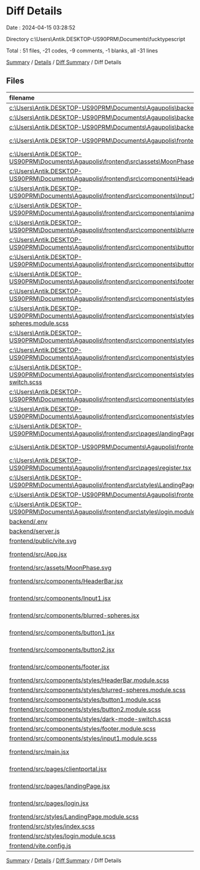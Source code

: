 # Diff Details

Date : 2024-04-15 03:28:52

Directory c:\\Users\\Antik.DESKTOP-US90PRM\\Documents\\fucktypescript

Total : 51 files,  -21 codes, -9 comments, -1 blanks, all -31 lines

[Summary](results.md) / [Details](details.md) / [Diff Summary](diff.md) / Diff Details

## Files
| filename | language | code | comment | blank | total |
| :--- | :--- | ---: | ---: | ---: | ---: |
| [c:\Users\Antik.DESKTOP-US90PRM\Documents\Agaupolis\backend\.env](/c:%5CUsers%5CAntik.DESKTOP-US90PRM%5CDocuments%5CAgaupolis%5Cbackend%5C.env) | Properties | -2 | 0 | 0 | -2 |
| [c:\Users\Antik.DESKTOP-US90PRM\Documents\Agaupolis\backend\models\user.model.js](/c:%5CUsers%5CAntik.DESKTOP-US90PRM%5CDocuments%5CAgaupolis%5Cbackend%5Cmodels%5Cuser.model.js) | JavaScript | -15 | 0 | -4 | -19 |
| [c:\Users\Antik.DESKTOP-US90PRM\Documents\Agaupolis\backend\server.js](/c:%5CUsers%5CAntik.DESKTOP-US90PRM%5CDocuments%5CAgaupolis%5Cbackend%5Cserver.js) | JavaScript | -24 | 0 | -6 | -30 |
| [c:\Users\Antik.DESKTOP-US90PRM\Documents\Agaupolis\frontend\src\App.tsx](/c:%5CUsers%5CAntik.DESKTOP-US90PRM%5CDocuments%5CAgaupolis%5Cfrontend%5Csrc%5CApp.tsx) | TypeScript JSX | -9 | 0 | -3 | -12 |
| [c:\Users\Antik.DESKTOP-US90PRM\Documents\Agaupolis\frontend\src\assets\MoonPhase.svg](/c:%5CUsers%5CAntik.DESKTOP-US90PRM%5CDocuments%5CAgaupolis%5Cfrontend%5Csrc%5Cassets%5CMoonPhase.svg) | XML | -16 | 0 | -1 | -17 |
| [c:\Users\Antik.DESKTOP-US90PRM\Documents\Agaupolis\frontend\src\components\HeaderBar.tsx](/c:%5CUsers%5CAntik.DESKTOP-US90PRM%5CDocuments%5CAgaupolis%5Cfrontend%5Csrc%5Ccomponents%5CHeaderBar.tsx) | TypeScript JSX | -8 | 0 | -2 | -10 |
| [c:\Users\Antik.DESKTOP-US90PRM\Documents\Agaupolis\frontend\src\components\Input1.tsx](/c:%5CUsers%5CAntik.DESKTOP-US90PRM%5CDocuments%5CAgaupolis%5Cfrontend%5Csrc%5Ccomponents%5CInput1.tsx) | TypeScript JSX | -13 | 0 | -2 | -15 |
| [c:\Users\Antik.DESKTOP-US90PRM\Documents\Agaupolis\frontend\src\components\animated-routes.tsx](/c:%5CUsers%5CAntik.DESKTOP-US90PRM%5CDocuments%5CAgaupolis%5Cfrontend%5Csrc%5Ccomponents%5Canimated-routes.tsx) | TypeScript JSX | -14 | 0 | -2 | -16 |
| [c:\Users\Antik.DESKTOP-US90PRM\Documents\Agaupolis\frontend\src\components\blurred-spheres.tsx](/c:%5CUsers%5CAntik.DESKTOP-US90PRM%5CDocuments%5CAgaupolis%5Cfrontend%5Csrc%5Ccomponents%5Cblurred-spheres.tsx) | TypeScript JSX | -6 | 0 | -1 | -7 |
| [c:\Users\Antik.DESKTOP-US90PRM\Documents\Agaupolis\frontend\src\components\button1.tsx](/c:%5CUsers%5CAntik.DESKTOP-US90PRM%5CDocuments%5CAgaupolis%5Cfrontend%5Csrc%5Ccomponents%5Cbutton1.tsx) | TypeScript JSX | -8 | 0 | -1 | -9 |
| [c:\Users\Antik.DESKTOP-US90PRM\Documents\Agaupolis\frontend\src\components\button2.tsx](/c:%5CUsers%5CAntik.DESKTOP-US90PRM%5CDocuments%5CAgaupolis%5Cfrontend%5Csrc%5Ccomponents%5Cbutton2.tsx) | TypeScript JSX | -8 | 0 | -1 | -9 |
| [c:\Users\Antik.DESKTOP-US90PRM\Documents\Agaupolis\frontend\src\components\footer.tsx](/c:%5CUsers%5CAntik.DESKTOP-US90PRM%5CDocuments%5CAgaupolis%5Cfrontend%5Csrc%5Ccomponents%5Cfooter.tsx) | TypeScript JSX | -25 | 0 | -2 | -27 |
| [c:\Users\Antik.DESKTOP-US90PRM\Documents\Agaupolis\frontend\src\components\styles\HeaderBar.module.scss](/c:%5CUsers%5CAntik.DESKTOP-US90PRM%5CDocuments%5CAgaupolis%5Cfrontend%5Csrc%5Ccomponents%5Cstyles%5CHeaderBar.module.scss) | SCSS | -4 | 0 | -1 | -5 |
| [c:\Users\Antik.DESKTOP-US90PRM\Documents\Agaupolis\frontend\src\components\styles\blurred-spheres.module.scss](/c:%5CUsers%5CAntik.DESKTOP-US90PRM%5CDocuments%5CAgaupolis%5Cfrontend%5Csrc%5Ccomponents%5Cstyles%5Cblurred-spheres.module.scss) | SCSS | -7 | 0 | 0 | -7 |
| [c:\Users\Antik.DESKTOP-US90PRM\Documents\Agaupolis\frontend\src\components\styles\button1.module.scss](/c:%5CUsers%5CAntik.DESKTOP-US90PRM%5CDocuments%5CAgaupolis%5Cfrontend%5Csrc%5Ccomponents%5Cstyles%5Cbutton1.module.scss) | SCSS | -25 | 0 | -2 | -27 |
| [c:\Users\Antik.DESKTOP-US90PRM\Documents\Agaupolis\frontend\src\components\styles\button2.module.scss](/c:%5CUsers%5CAntik.DESKTOP-US90PRM%5CDocuments%5CAgaupolis%5Cfrontend%5Csrc%5Ccomponents%5Cstyles%5Cbutton2.module.scss) | SCSS | -16 | 0 | 0 | -16 |
| [c:\Users\Antik.DESKTOP-US90PRM\Documents\Agaupolis\frontend\src\components\styles\dark-mode-switch.scss](/c:%5CUsers%5CAntik.DESKTOP-US90PRM%5CDocuments%5CAgaupolis%5Cfrontend%5Csrc%5Ccomponents%5Cstyles%5Cdark-mode-switch.scss) | SCSS | 0 | 0 | -1 | -1 |
| [c:\Users\Antik.DESKTOP-US90PRM\Documents\Agaupolis\frontend\src\components\styles\footer.module.scss](/c:%5CUsers%5CAntik.DESKTOP-US90PRM%5CDocuments%5CAgaupolis%5Cfrontend%5Csrc%5Ccomponents%5Cstyles%5Cfooter.module.scss) | SCSS | -47 | 0 | -3 | -50 |
| [c:\Users\Antik.DESKTOP-US90PRM\Documents\Agaupolis\frontend\src\components\styles\input1.module.scss](/c:%5CUsers%5CAntik.DESKTOP-US90PRM%5CDocuments%5CAgaupolis%5Cfrontend%5Csrc%5Ccomponents%5Cstyles%5Cinput1.module.scss) | SCSS | -18 | 0 | -1 | -19 |
| [c:\Users\Antik.DESKTOP-US90PRM\Documents\Agaupolis\frontend\src\pages\landingPage.tsx](/c:%5CUsers%5CAntik.DESKTOP-US90PRM%5CDocuments%5CAgaupolis%5Cfrontend%5Csrc%5Cpages%5ClandingPage.tsx) | TypeScript JSX | -44 | -9 | -8 | -61 |
| [c:\Users\Antik.DESKTOP-US90PRM\Documents\Agaupolis\frontend\src\pages\login.tsx](/c:%5CUsers%5CAntik.DESKTOP-US90PRM%5CDocuments%5CAgaupolis%5Cfrontend%5Csrc%5Cpages%5Clogin.tsx) | TypeScript JSX | -28 | -9 | -2 | -39 |
| [c:\Users\Antik.DESKTOP-US90PRM\Documents\Agaupolis\frontend\src\pages\register.tsx](/c:%5CUsers%5CAntik.DESKTOP-US90PRM%5CDocuments%5CAgaupolis%5Cfrontend%5Csrc%5Cpages%5Cregister.tsx) | TypeScript JSX | -33 | -10 | -2 | -45 |
| [c:\Users\Antik.DESKTOP-US90PRM\Documents\Agaupolis\frontend\src\styles\LandingPage.module.scss](/c:%5CUsers%5CAntik.DESKTOP-US90PRM%5CDocuments%5CAgaupolis%5Cfrontend%5Csrc%5Cstyles%5CLandingPage.module.scss) | SCSS | -71 | -3 | -5 | -79 |
| [c:\Users\Antik.DESKTOP-US90PRM\Documents\Agaupolis\frontend\src\styles\index.scss](/c:%5CUsers%5CAntik.DESKTOP-US90PRM%5CDocuments%5CAgaupolis%5Cfrontend%5Csrc%5Cstyles%5Cindex.scss) | SCSS | -20 | 0 | -4 | -24 |
| [c:\Users\Antik.DESKTOP-US90PRM\Documents\Agaupolis\frontend\src\styles\login.module.scss](/c:%5CUsers%5CAntik.DESKTOP-US90PRM%5CDocuments%5CAgaupolis%5Cfrontend%5Csrc%5Cstyles%5Clogin.module.scss) | SCSS | -80 | 0 | -10 | -90 |
| [backend/.env](/backend/.env) | Properties | 2 | 0 | 0 | 2 |
| [backend/server.js](/backend/server.js) | JavaScript | 0 | 0 | 1 | 1 |
| [frontend/public/vite.svg](/frontend/public/vite.svg) | XML | 1 | 0 | 0 | 1 |
| [frontend/src/App.jsx](/frontend/src/App.jsx) | JavaScript JSX | 15 | 0 | 3 | 18 |
| [frontend/src/assets/MoonPhase.svg](/frontend/src/assets/MoonPhase.svg) | XML | 16 | 0 | 1 | 17 |
| [frontend/src/components/HeaderBar.jsx](/frontend/src/components/HeaderBar.jsx) | JavaScript JSX | 8 | 0 | 2 | 10 |
| [frontend/src/components/Input1.jsx](/frontend/src/components/Input1.jsx) | JavaScript JSX | 16 | 0 | 2 | 18 |
| [frontend/src/components/blurred-spheres.jsx](/frontend/src/components/blurred-spheres.jsx) | JavaScript JSX | 6 | 0 | 1 | 7 |
| [frontend/src/components/button1.jsx](/frontend/src/components/button1.jsx) | JavaScript JSX | 8 | 0 | 2 | 10 |
| [frontend/src/components/button2.jsx](/frontend/src/components/button2.jsx) | JavaScript JSX | 8 | 0 | 2 | 10 |
| [frontend/src/components/footer.jsx](/frontend/src/components/footer.jsx) | JavaScript JSX | 25 | 0 | 2 | 27 |
| [frontend/src/components/styles/HeaderBar.module.scss](/frontend/src/components/styles/HeaderBar.module.scss) | SCSS | 4 | 0 | 1 | 5 |
| [frontend/src/components/styles/blurred-spheres.module.scss](/frontend/src/components/styles/blurred-spheres.module.scss) | SCSS | 7 | 0 | 0 | 7 |
| [frontend/src/components/styles/button1.module.scss](/frontend/src/components/styles/button1.module.scss) | SCSS | 25 | 0 | 2 | 27 |
| [frontend/src/components/styles/button2.module.scss](/frontend/src/components/styles/button2.module.scss) | SCSS | 16 | 0 | 0 | 16 |
| [frontend/src/components/styles/dark-mode-switch.scss](/frontend/src/components/styles/dark-mode-switch.scss) | SCSS | 0 | 0 | 1 | 1 |
| [frontend/src/components/styles/footer.module.scss](/frontend/src/components/styles/footer.module.scss) | SCSS | 47 | 0 | 3 | 50 |
| [frontend/src/components/styles/input1.module.scss](/frontend/src/components/styles/input1.module.scss) | SCSS | 18 | 0 | 1 | 19 |
| [frontend/src/main.jsx](/frontend/src/main.jsx) | JavaScript JSX | 9 | 0 | 2 | 11 |
| [frontend/src/pages/clientportal.jsx](/frontend/src/pages/clientportal.jsx) | JavaScript JSX | 7 | 0 | 1 | 8 |
| [frontend/src/pages/landingPage.jsx](/frontend/src/pages/landingPage.jsx) | JavaScript JSX | 43 | 9 | 8 | 60 |
| [frontend/src/pages/login.jsx](/frontend/src/pages/login.jsx) | JavaScript JSX | 63 | 9 | 7 | 79 |
| [frontend/src/styles/LandingPage.module.scss](/frontend/src/styles/LandingPage.module.scss) | SCSS | 71 | 3 | 5 | 79 |
| [frontend/src/styles/index.scss](/frontend/src/styles/index.scss) | SCSS | 20 | 0 | 4 | 24 |
| [frontend/src/styles/login.module.scss](/frontend/src/styles/login.module.scss) | SCSS | 80 | 0 | 10 | 90 |
| [frontend/vite.config.js](/frontend/vite.config.js) | JavaScript | 5 | 1 | 2 | 8 |

[Summary](results.md) / [Details](details.md) / [Diff Summary](diff.md) / Diff Details